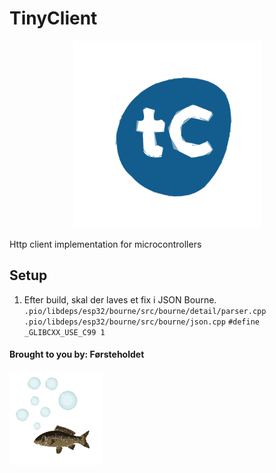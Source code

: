 # TinyClient
<p align="center">
  <img height="300px" width="300px" src="assets/animated_logo.svg"/>
</p>
Http client implementation for microcontrollers

## Setup
1. Efter build, skal der laves et fix i JSON Bourne. 
  `.pio/libdeps/esp32/bourne/src/bourne/detail/parser.cpp`
  `.pio/libdeps/esp32/bourne/src/bourne/json.cpp`
  `#define _GLIBCXX_USE_C99 1`


#### Brought to you by: Førsteholdet
<p align="left">
  <img height="150px" width="150px" src="assets/logo_fish_animated.svg"/>
</p>
